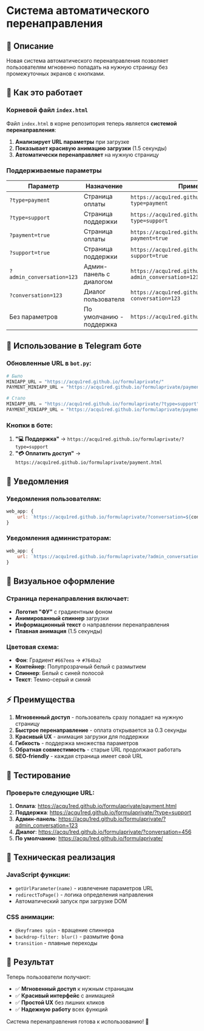 # Система автоматического перенаправления

## 🎯 Описание

Новая система автоматического перенаправления позволяет пользователям мгновенно попадать на нужную страницу без промежуточных экранов с кнопками.

## 🔄 Как это работает

### Корневой файл `index.html`
Файл `index.html` в корне репозитория теперь является **системой перенаправления**:

1. **Анализирует URL параметры** при загрузке
2. **Показывает красивую анимацию загрузки** (1.5 секунды)
3. **Автоматически перенаправляет** на нужную страницу

### Поддерживаемые параметры

| Параметр | Назначение | Пример URL |
|----------|------------|------------|
| `?type=payment` | Страница оплаты | `https://acqu1red.github.io/formulaprivate/?type=payment` |
| `?type=support` | Страница поддержки | `https://acqu1red.github.io/formulaprivate/?type=support` |
| `?payment=true` | Страница оплаты | `https://acqu1red.github.io/formulaprivate/?payment=true` |
| `?support=true` | Страница поддержки | `https://acqu1red.github.io/formulaprivate/?support=true` |
| `?admin_conversation=123` | Админ-панель с диалогом | `https://acqu1red.github.io/formulaprivate/?admin_conversation=123` |
| `?conversation=123` | Диалог пользователя | `https://acqu1red.github.io/formulaprivate/?conversation=123` |
| Без параметров | По умолчанию - поддержка | `https://acqu1red.github.io/formulaprivate/` |

## 📱 Использование в Telegram боте

### Обновленные URL в `bot.py`:

```python
# Было
MINIAPP_URL = "https://acqu1red.github.io/formulaprivate/"
PAYMENT_MINIAPP_URL = "https://acqu1red.github.io/formulaprivate/payment.html"

# Стало
MINIAPP_URL = "https://acqu1red.github.io/formulaprivate/?type=support"
PAYMENT_MINIAPP_URL = "https://acqu1red.github.io/formulaprivate/payment.html"
```

### Кнопки в боте:

1. **"💻 Поддержка"** → `https://acqu1red.github.io/formulaprivate/?type=support`
2. **"💳 Оплатить доступ"** → `https://acqu1red.github.io/formulaprivate/payment.html`

## 🔗 Уведомления

### Уведомления пользователям:
```javascript
web_app: {
    url: `https://acqu1red.github.io/formulaprivate/?conversation=${conversationId}`
}
```

### Уведомления администраторам:
```javascript
web_app: {
    url: `https://acqu1red.github.io/formulaprivate/?admin_conversation=${conversationId}`
}
```

## 🎨 Визуальное оформление

### Страница перенаправления включает:
- **Логотип "ФУ"** с градиентным фоном
- **Анимированный спиннер** загрузки
- **Информационный текст** о направлении перенаправления
- **Плавная анимация** (1.5 секунды)

### Цветовая схема:
- **Фон**: Градиент `#667eea` → `#764ba2`
- **Контейнер**: Полупрозрачный белый с размытием
- **Спиннер**: Белый с синей полосой
- **Текст**: Темно-серый и синий

## ⚡ Преимущества

1. **Мгновенный доступ** - пользователь сразу попадает на нужную страницу
2. **Быстрое перенаправление** - оплата открывается за 0.3 секунды
3. **Красивый UX** - анимация загрузки для поддержки
4. **Гибкость** - поддержка множества параметров
5. **Обратная совместимость** - старые URL продолжают работать
6. **SEO-friendly** - каждая страница имеет свой URL

## 🧪 Тестирование

### Проверьте следующие URL:

1. **Оплата**: https://acqu1red.github.io/formulaprivate/payment.html
2. **Поддержка**: https://acqu1red.github.io/formulaprivate/?type=support
3. **Админ-панель**: https://acqu1red.github.io/formulaprivate/?admin_conversation=123
4. **Диалог**: https://acqu1red.github.io/formulaprivate/?conversation=456
5. **По умолчанию**: https://acqu1red.github.io/formulaprivate/

## 🔧 Техническая реализация

### JavaScript функции:
- `getUrlParameter(name)` - извлечение параметров URL
- `redirectToPage()` - логика определения направления
- Автоматический запуск при загрузке DOM

### CSS анимации:
- `@keyframes spin` - вращение спиннера
- `backdrop-filter: blur()` - размытие фона
- `transition` - плавные переходы

## 🚀 Результат

Теперь пользователи получают:
- ✅ **Мгновенный доступ** к нужным страницам
- ✅ **Красивый интерфейс** с анимацией
- ✅ **Простой UX** без лишних кликов
- ✅ **Надежную работу** всех функций

Система перенаправления готова к использованию! 🎉
